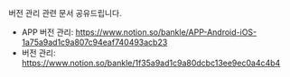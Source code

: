 버전 관리 관련 문서 공유드립니다.
- APP 버전 관리: https://www.notion.so/bankle/APP-Android-iOS-1a75a9ad1c9a807c94eaf740493acb23
- 버전 관리: https://www.notion.so/bankle/1f35a9ad1c9a80dcbc13ee9ec0a4c4b4